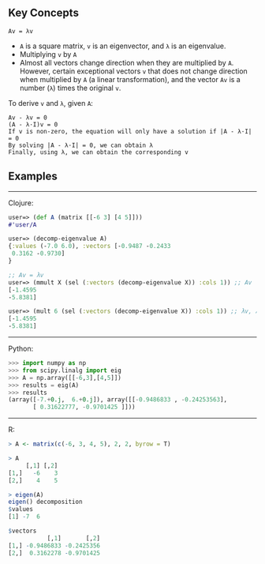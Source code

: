 ## Key Concepts

```Av = λv```

- ```A``` is a square matrix, ```v``` is an eigenvector, and ```λ``` is an eigenvalue.
- Multiplying ```v``` by ```A```
- Almost all vectors change direction when they are multiplied by ```A```. However, certain exceptional vectors ```v``` that does not change direction when multiplied by ```A``` (a linear transformation), and the vector ```Av``` is a number (```λ```) times the original ```v```.

To derive ```v``` and ```λ```, given ```A```:

```
Av - λv = 0
(A - λ·I)v = 0
If v is non-zero, the equation will only have a solution if |A - λ·I| = 0
By solving |A - λ·I| = 0, we can obtain λ
Finally, using λ, we can obtain the corresponding v
```

## Examples

<hr>

Clojure:
```Clojure
user=> (def A (matrix [[-6 3] [4 5]]))
#'user/A

user=> (decomp-eigenvalue A)
{:values (-7.0 6.0), :vectors [-0.9487 -0.2433
 0.3162 -0.9730]
}

;; Av = λv
user=> (mmult X (sel (:vectors (decomp-eigenvalue X)) :cols 1)) ;; Av
[-1.4595
-5.8381]

user=> (mult 6 (sel (:vectors (decomp-eigenvalue X)) :cols 1)) ;; λv, λ = 6
[-1.4595
-5.8381]
```

<hr>

Python:
```Python
>>> import numpy as np
>>> from scipy.linalg import eig
>>> A = np.array([[-6,3],[4,5]])
>>> results = eig(A)
>>> results
(array([-7.+0.j,  6.+0.j]), array([[-0.9486833 , -0.24253563],
       [ 0.31622777, -0.9701425 ]]))
```

<hr>

R:
```R
> A <- matrix(c(-6, 3, 4, 5), 2, 2, byrow = T)

> A
     [,1] [,2]
[1,]   -6    3
[2,]    4    5

> eigen(A)
eigen() decomposition
$values
[1] -7  6

$vectors
           [,1]       [,2]
[1,] -0.9486833 -0.2425356
[2,]  0.3162278 -0.9701425
```
